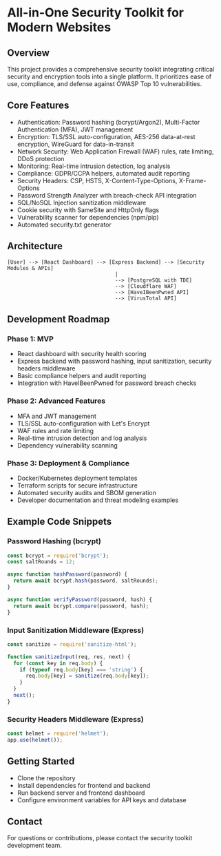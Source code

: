 # All-in-One Security Toolkit for Modern Websites

## Overview

This project provides a comprehensive security toolkit integrating critical security and encryption tools into a single platform. It prioritizes ease of use, compliance, and defense against OWASP Top 10 vulnerabilities.

## Core Features

- Authentication: Password hashing (bcrypt/Argon2), Multi-Factor Authentication (MFA), JWT management
- Encryption: TLS/SSL auto-configuration, AES-256 data-at-rest encryption, WireGuard for data-in-transit
- Network Security: Web Application Firewall (WAF) rules, rate limiting, DDoS protection
- Monitoring: Real-time intrusion detection, log analysis
- Compliance: GDPR/CCPA helpers, automated audit reporting
- Security Headers: CSP, HSTS, X-Content-Type-Options, X-Frame-Options
- Password Strength Analyzer with breach-check API integration
- SQL/NoSQL Injection sanitization middleware
- Cookie security with SameSite and HttpOnly flags
- Vulnerability scanner for dependencies (npm/pip)
- Automated security.txt generator

## Architecture

```
[User] --> [React Dashboard] --> [Express Backend] --> [Security Modules & APIs]
                                   |
                                   --> [PostgreSQL with TDE]
                                   --> [Cloudflare WAF]
                                   --> [HaveIBeenPwned API]
                                   --> [VirusTotal API]
```

## Development Roadmap

### Phase 1: MVP

- React dashboard with security health scoring
- Express backend with password hashing, input sanitization, security headers middleware
- Basic compliance helpers and audit reporting
- Integration with HaveIBeenPwned for password breach checks

### Phase 2: Advanced Features

- MFA and JWT management
- TLS/SSL auto-configuration with Let's Encrypt
- WAF rules and rate limiting
- Real-time intrusion detection and log analysis
- Dependency vulnerability scanning

### Phase 3: Deployment & Compliance

- Docker/Kubernetes deployment templates
- Terraform scripts for secure infrastructure
- Automated security audits and SBOM generation
- Developer documentation and threat modeling examples

## Example Code Snippets

### Password Hashing (bcrypt)

```javascript
const bcrypt = require('bcrypt');
const saltRounds = 12;

async function hashPassword(password) {
  return await bcrypt.hash(password, saltRounds);
}

async function verifyPassword(password, hash) {
  return await bcrypt.compare(password, hash);
}
```

### Input Sanitization Middleware (Express)

```javascript
const sanitize = require('sanitize-html');

function sanitizeInput(req, res, next) {
  for (const key in req.body) {
    if (typeof req.body[key] === 'string') {
      req.body[key] = sanitize(req.body[key]);
    }
  }
  next();
}
```

### Security Headers Middleware (Express)

```javascript
const helmet = require('helmet');
app.use(helmet());
```

## Getting Started

- Clone the repository
- Install dependencies for frontend and backend
- Run backend server and frontend dashboard
- Configure environment variables for API keys and database

## Contact

For questions or contributions, please contact the security toolkit development team.
